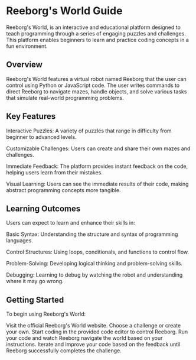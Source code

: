 # Reeborg's World Guide
Reeborg's World, is an interactive and educational platform designed to teach programming through a series of engaging puzzles and challenges. This platform enables beginners to learn and practice coding concepts in a fun environment.

## Overview
Reeborg's World features a virtual robot named Reeborg that the user can control using Python or JavaScript code. The user writes commands to direct Reeborg to navigate mazes, handle objects, and solve various tasks that simulate real-world programming problems.

## Key Features
Interactive Puzzles: A variety of puzzles that range in difficulty from beginner to advanced levels.

Customizable Challenges: Users can create and share their own mazes and challenges.

Immediate Feedback: The platform provides instant feedback on the code, helping users learn from their mistakes.

Visual Learning: Users can see the immediate results of their code, making abstract programming concepts more tangible.

## Learning Outcomes
Users can expect to learn and enhance their skills in:

Basic Syntax: Understanding the structure and syntax of programming languages.

Control Structures: Using loops, conditionals, and functions to control flow.

Problem-Solving: Developing logical thinking and problem-solving skills.

Debugging: Learning to debug by watching the robot and understanding where it may go wrong.

## Getting Started
To begin using Reeborg's World:

Visit the official Reeborg's World website.
Choose a challenge or create your own.
Start coding in the provided code editor to control Reeborg.
Run your code and watch Reeborg navigate the world based on your instructions.
Iterate and improve your code based on the feedback until Reeborg successfully completes the challenge.